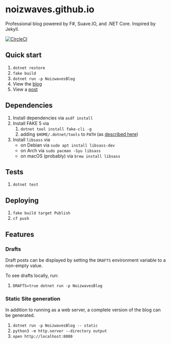 # noizwaves.github.io

Professional blog powered by F#, Suave.IO, and .NET Core. Inspired by Jekyll.

[![CircleCI](https://circleci.com/gh/noizwaves/blog/tree/master.svg?style=svg)](https://circleci.com/gh/noizwaves/blog/tree/master)

## Quick start

1.  `dotnet restore`
1.  `fake build`
1.  `dotnet run -p NoizwavesBlog`
1.  View the [blog](http://localhost:8080)
1.  View a [post](http://localhost:8080/2018/12/10/hello-fsharp-world)

## Dependencies

1.  Install dependencies via `asdf install`
1.  Install FAKE 5 via
    1.  `dotnet tool install fake-cli -g`
    1.  adding `$HOME/.dotnet/tools` to `PATH` (as [described here](https://github.com/dotnet/docs/blob/master/docs/core/tools/global-tools.md#install-a-global-tool))
1.  Install `libsass` via
    -   on Debian via `sudo apt install libsass-dev`
    -   on Arch via `sudo pacman -Syu libsass`
    -   on macOS (probably) via `brew install libsass`

## Tests

1.  `dotnet test`

## Deploying

1.  `fake build target Publish`
1.  `cf push`

## Features

### Drafts

Draft posts can be displayed by setting the `DRAFTS` environment variable to a non-empty value.

To see drafts locally, run:
1.  `DRAFTS=true dotnet run -p NoizwavesBlog`

### Static Site generation

In addition to running as a web server, a complete version of the blog can be generated.

1. `dotnet run -p NoizwavesBlog -- static`
1. `python3 -m http.server --directory output`
1. `open http://localhost:8000`